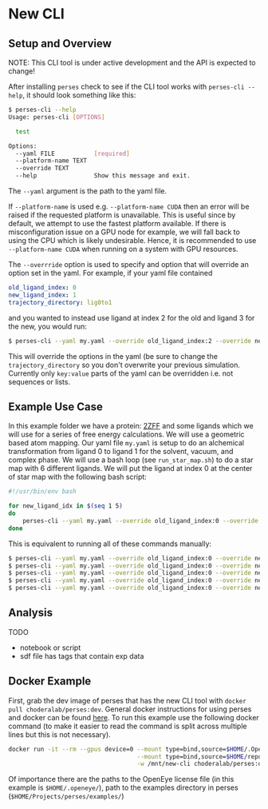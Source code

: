 # New CLI

## Setup and Overview

NOTE: This CLI tool is under active development and the API is expected to change!

After installing `perses` check to see if the CLI tool works with `perses-cli --help`, it should look something like this:

```bash
$ perses-cli --help
Usage: perses-cli [OPTIONS]

  test

Options:
  --yaml FILE           [required]
  --platform-name TEXT
  --override TEXT
  --help                Show this message and exit.
```
The `--yaml` argument is the path to the yaml file.

If `--platform-name` is used e.g. `--platform-name CUDA` then an error will be raised if the requested platform is unavailable.
This is useful since by default, we attempt to use the fastest platform available.
If there is misconfiguration issue on a GPU node for example, we will fall back to using the CPU which is likely undesirable.
Hence, it is recommended to use `--platform-name CUDA` when running on a system with GPU resources. 

The `--overrride` option is used to specify and option that will override an option set in the yaml.
For example, if your yaml file contained

```yaml
old_ligand_index: 0
new_ligand_index: 1
trajectory_directory: lig0to1
```

and you wanted to instead use ligand at index 2 for the old and ligand 3 for the new, you would run:

```bash
$ perses-cli --yaml my.yaml --override old_ligand_index:2 --override new_ligand_index:3 --override trajectory_directory:lig2to3
```
This will override the options in the yaml (be sure to change the `trajectory_directory` so you don't overwrite your previous simulation.
Currently only `key:value` parts of the yaml can be overridden i.e. not sequences or lists.

## Example Use Case

In this example folder we have a protein: [2ZFF](https://www.rcsb.org/structure/2zff) and some ligands which we will use for a series of free energy calculations.
We will use a geometric based atom mapping.
Our yaml file `my.yaml` is setup to do an alchemical transformation from ligand 0 to ligand 1 for the solvent, vacuum, and complex phase.
We will use a bash loop (see `run_star_map.sh`) to do a star map with 6 different ligands.
We will put the ligand at index 0 at the center of star map with the following bash script:
```bash
#!/usr/bin/env bash

for new_ligand_idx in $(seq 1 5)
do 
	perses-cli --yaml my.yaml --override old_ligand_index:0 --override new_ligand_index:"$new_ligand_idx" --override trajectory_directory:lig0to"$new_ligand_idx"
done
```
This is equivalent to running all of these commands manually:

```bash
$ perses-cli --yaml my.yaml --override old_ligand_index:0 --override new_ligand_index:1 --override trajectory_directory:lig0to1
$ perses-cli --yaml my.yaml --override old_ligand_index:0 --override new_ligand_index:2 --override trajectory_directory:lig0to2
$ perses-cli --yaml my.yaml --override old_ligand_index:0 --override new_ligand_index:3 --override trajectory_directory:lig0to3
$ perses-cli --yaml my.yaml --override old_ligand_index:0 --override new_ligand_index:4 --override trajectory_directory:lig0to4
$ perses-cli --yaml my.yaml --override old_ligand_index:0 --override new_ligand_index:5 --override trajectory_directory:lig0to5
```

## Analysis 
TODO
- notebook or script
- sdf file has tags that contain exp data

## Docker Example

First, grab the dev image of perses that has the new CLI tool with `docker pull choderalab/perses:dev`.
General docker instructions for using perses and docker can be found [here](https://github.com/choderalab/perses/tree/main/docker#readme).
To run this example use the following docker command (to make it easier to read the command is split across multiple lines but this is not necessary).
```bash
docker run -it --rm --gpus device=0 --mount type=bind,source=$HOME/.OpenEye/,target=/openeye/,readonly \
                                    --mount type=bind,source=$HOME/repos/perses/examples/,target=/mnt/ \
                                    -w /mnt/new-cli choderalab/perses:dev sh ./run_star_map.sh
```

Of importance there are the paths to the OpenEye license file (in this example is `$HOME/.openeye/`), path to the examples directory in perses (`$HOME/Projects/perses/examples/`)
